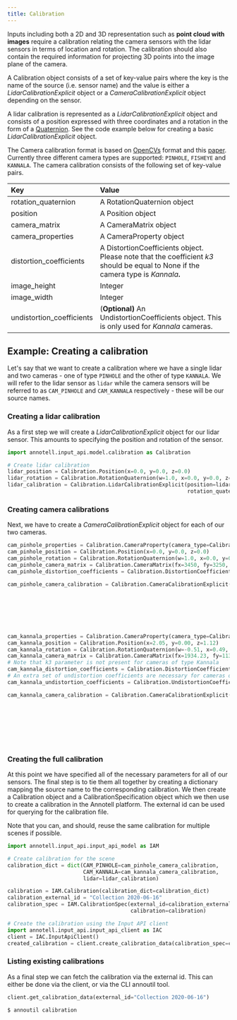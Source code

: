 ```yaml
---
title: Calibration
---
```


Inputs including both a 2D and 3D representation such as **point cloud with images** require a calibration relating the camera sensors with the lidar sensors in terms of location and rotation. The calibration should also contain the required information for projecting 3D points into the image plane of the camera.

A Calibration object consists of a set of key-value pairs where the key is the name of the source (i.e. sensor name) and the value is either a _LidarCalibrationExplicit_ object or a _CameraCalibrationExplicit_ object depending on the sensor.

A lidar calibration is represented as a _LidarCalibrationExplicit_ object and consists of a position expressed with three coordinates and a rotation in the form of a [Quaternion](https://en.wikipedia.org/wiki/Quaternions_and_spatial_rotation). See the code example below for creating a basic _LidarCalibrationExplicit_ object.

The Camera calibration format is based on [OpenCVs](https://docs.opencv.org/3.4/d4/d94/tutorial_camera_calibration.htm) format and this [paper](http://www.robots.ox.ac.uk/~cmei/articles/single_viewpoint_calib_mei_07.pdf). Currently three different camera types are supported: `PINHOLE`, `FISHEYE` and `KANNALA`. The camera calibration consists of the following set of key-value pairs.

| Key                       | Value                                                                                                                               |
| :------------------------ | :---------------------------------------------------------------------------------------------------------------------------------- |
| rotation_quaternion       | A RotationQuaternion object                                                                                                         |
| position                  | A Position object                                                                                                                   |
| camera_matrix             | A CameraMatrix object                                                                                                               |
| camera_properties         | A CameraProperty object                                                                                                             |
| distortion_coefficients   | A DistortionCoefficients object. Please note that the coefficient _k3_ should be equal to None if the camera type is _Kannala_**.** |
| image_height              | Integer                                                                                                                             |
| image_width               | Integer                                                                                                                             |
| undistortion_coefficients | \(**Optional\)** An UndistortionCoefficients object. This is only used for _Kannala_ cameras.                                       |


## Example: Creating a calibration
Let's say that we want to create a calibration where we have a single lidar and two cameras - one of type `PINHOLE` and the other of type `KANNALA`. We will refer to the lidar sensor as `lidar` while the camera sensors will be referred to as `CAM_PINHOLE` and `CAM_KANNALA` respectively - these will be our source names. 

### Creating a lidar calibration

As a first step we will create a _LidarCalibrationExplicit_ object for our lidar sensor. This amounts to specifying the position and rotation of the sensor.

```python
import annotell.input_api.model.calibration as Calibration

# Create lidar calibration
lidar_position = Calibration.Position(x=0.0, y=0.0, z=0.0)
lidar_rotation = Calibration.RotationQuaternion(w=1.0, x=0.0, y=0.0, z=0.0)
lidar_calibration = Calibration.LidarCalibrationExplicit(position=lidar_position,
                                                         rotation_quaternion=lidar_rotation)
```

### Creating camera calibrations

Next, we have to create a _CameraCalibrationExplicit_ object for each of our two cameras.

```python
cam_pinhole_properties = Calibration.CameraProperty(camera_type=Calibration.CameraType.PINHOLE)
cam_pinhole_position = Calibration.Position(x=0.0, y=0.0, z=0.0)
cam_pinhole_rotation = Calibration.RotationQuaternion(w=1.0, x=0.0, y=0.0, z=0.0)
cam_pinhole_camera_matrix = Calibration.CameraMatrix(fx=3450, fy=3250, cx=622, cy=400)
cam_pinhole_distortion_coefficients = Calibration.DistortionCoefficients(k1=0.0, k2=0.0, p1=0.0, p2=0.0, k3=0.0)

cam_pinhole_camera_calibration = Calibration.CameraCalibrationExplicit(position=cam_pinhole_position,
                                                                       rotation_quaternion=cam_pinhole_rotation,
                                                                       camera_matrix=cam_pinhole_camera_matrix,
                                                                       distortion_coefficients=cam_pinhole_distortion_coefficients,
                                                                       camera_properties=cam_pinhole_properties,
                                                                       image_height=920,
                                                                       image_width=1244)

cam_kannala_properties = Calibration.CameraProperty(camera_type=Calibration.CameraType.KANNALA)
cam_kannala_position = Calibration.Position(x=2.05, y=0.00, z=1.12)
cam_kannala_rotation = Calibration.RotationQuaternion(w=-0.51, x=0.49, y=-0.50, z=0.48)
cam_kannala_camera_matrix = Calibration.CameraMatrix(fx=1934.23, fy=1132.24, cx=1846.47, cy=1846.47)
# Note that k3 parameter is not present for cameras of type Kannala
cam_kannala_distortion_coefficients = Calibration.DistortionCoefficients(k1=-0.01, k2=-0.01, p1=0.02, p2=-0.01)  
# An extra set of undistortion coefficients are necessary for cameras of type Kannala
cam_kannala_undistortion_coefficients = Calibration.UndistortionCoefficients(l1=0.01, l2=0.01, l3=-0.03, l4=0.01)

cam_kannala_camera_calibration = Calibration.CameraCalibrationExplicit(position=cam_kannala_position,
                                                                       rotation_quaternion=cam_kannala_rotation,
                                                                       camera_matrix=cam_kannala_camera_matrix,
                                                                       distortion_coefficients=cam_kannala_distortion_coefficients,
                                                                       undistortion_coefficients=cam_kannala_undistortion_coefficients,
                                                                       camera_properties=cam_kannala_properties,
                                                                       image_height=920,
                                                                       image_width=1244)
```

### Creating the full calibration

At this point we have specified all of the necessary parameters for all of our sensors. The final step is to tie them all together by creating a dictionary mapping the source name to the corresponding calibration. We then create a Calibration object and a CalibrationSpecification object which we then use to create a calibration in the Annotell platform. The external id can be used for querying for the calibration file. 

<aside class="notice">
Note that you can, and should, reuse the same calibration for multiple scenes if possible.
</aside>

```python
import annotell.input_api.input_api_model as IAM

# Create calibration for the scene
calibration_dict = dict(CAM_PINHOLE=cam_pinhole_camera_calibration,
                        CAM_KANNALA=cam_kannala_camera_calibration,
                        lidar=lidar_calibration)

calibration = IAM.Calibration(calibration_dict=calibration_dict)
calibration_external_id = "Collection 2020-06-16"
calibration_spec = IAM.CalibrationSpec(external_id=calibration_external_id,
                                       calibration=calibration)

# Create the calibration using the Input API client
import annotell.input_api.input_api_client as IAC
client = IAC.InputApiClient()
created_calibration = client.create_calibration_data(calibration_spec=calibration_spec)
```

### Listing existing calibrations

As a final step we can fetch the calibration via the external id. This can either be done via the client, or via the CLI annoutil tool. 

```python
client.get_calibration_data(external_id="Collection 2020-06-16")
```

```bash
$ annoutil calibration
```